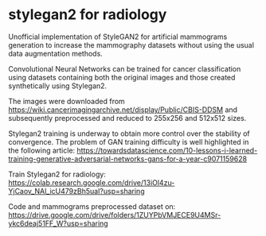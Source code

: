 # stylegan2 for radiology
Unofficial implementation of StyleGAN2 for artificial mammograms generation to increase the mammography datasets without using the usual data augmentation methods.

Convolutional Neural Networks can be trained for cancer classification using datasets containing both the original images and those created synthetically using Stylegan2.  

The images were downloaded from https://wiki.cancerimagingarchive.net/display/Public/CBIS-DDSM  and subsequently preprocessed and reduced to 255x256 and 512x512 sizes.  

Stylegan2 training is underway to obtain more control over the stability of convergence. 
The problem of GAN training difficulty is well highlighted in the following article: https://towardsdatascience.com/10-lessons-i-learned-training-generative-adversarial-networks-gans-for-a-year-c9071159628

Train Stylegan2 for radiology:
https://colab.research.google.com/drive/13iOl4zu-YjCaov_NAl_icU479zBh5uaI?usp=sharing

Code and mammograms preprocessed dataset on: 
https://drive.google.com/drive/folders/1ZUYPbVMJECE9U4MSr-ykc6deaj51FF_W?usp=sharing






